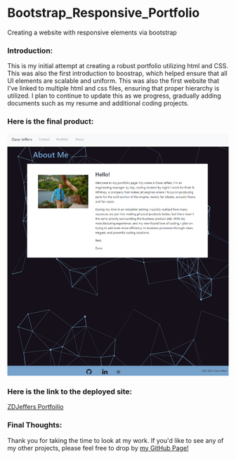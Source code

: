 # Bootstrap_Responsive_Portfolio
Creating a website with responsive elements via bootstrap

### Introduction:
This is my initial attempt at creating a robust portfolio utilizing html and CSS. This was also the first introduction to boostrap, which helped ensure that all UI elements are scalable and uniform. This was also the first website that I've linked to multiple html and css files, ensuring that proper hierarchy is utilized. I plan to continue to update this as we progress, gradually adding documents such as my resume and additional coding projects.

### Here is the final product:
![ZDJeffers Portfolio](https://github.com/zdjeffers/Bootstrap_Responsive_Portfolio/blob/main/Assets/Images/Screenshot%202020-12-07%20223713.png)

### Here is the link to the deployed site:
[ZDJeffers Portfoilio](https://zdjeffers.github.io/boostrap_responsive_portfolio/about.html)

### Final Thoughts:
Thank you for taking the time to look at my work. If you'd like to see any of my other projects, please feel free to drop by [my GitHub Page!](https://github.com/zdjeffers)